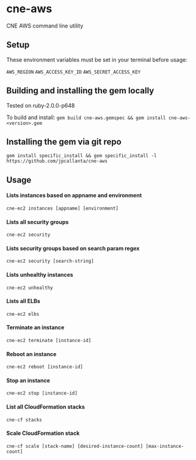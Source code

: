 # cne-aws
CNE AWS command line utility

## Setup
These environment variables must be set in your terminal before usage:

`AWS_REGION` `AWS_ACCESS_KEY_ID` `AWS_SECRET_ACCESS_KEY`

## Building and installing the gem locally
Tested on ruby-2.0.0-p648

To build and install:
`gem build cne-aws.gemspec && gem install cne-aws-<version>.gem`

## Installing the gem via git repo
`gem install specific_install && gem specific_install -l https://github.com/jpcallanta/cne-aws`

## Usage

#### Lists instances based on appname and environment
`cne-ec2 instances [appname] [environment]`

#### Lists all security groups
`cne-ec2 security`

#### Lists security groups based on search param regex
`cne-ec2 security [search-string]`

#### Lists unhealthy instances
`cne-ec2 unhealthy`

#### Lists all ELBs
`cne-ec2 elbs`

#### Terminate an instance
`cne-ec2 terminate [instance-id]`

#### Reboot an instance
`cne-ec2 reboot [instance-id]`

#### Stop an instance
`cne-ec2 stop [instance-id]`

#### List all CloudFormation stacks
`cne-cf stacks`

#### Scale CloudFormation stack
`cne-cf scale [stack-name] [desired-instance-count] [max-instance-count]`
